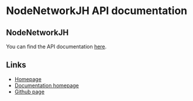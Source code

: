 # NodeNetworkJH API documentation

## NodeNetworkJH
You can find the API documentation [here](api/index.md).

## Links
 - [Homepage](https://wouterdek.github.io/NodeNetworkJH/)
 - [Documentation homepage](https://wouterdek.github.io/NodeNetworkJH/doc)
 - [Github page](https://github.com/Wouterdek/NodeNetworkJH)